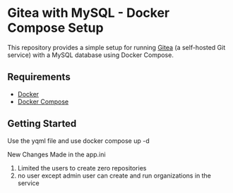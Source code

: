 # Gitea with MySQL - Docker Compose Setup

This repository provides a simple setup for running [Gitea](https://gitea.io/en-us/) (a self-hosted Git service) with a MySQL database using Docker Compose.

## Requirements

- [Docker](https://docs.docker.com/get-docker/)
- [Docker Compose](https://docs.docker.com/compose/install/)

## Getting Started

Use the yqml file and use docker compose up -d


New Changes Made in the app.ini

1. Limited the users to create zero repositories
2. no user except admin user can create and run organizations in the service

